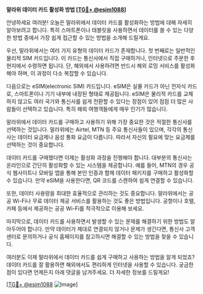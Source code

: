 **말라위 데이터 카드 활성화 방법 [[TG💪+ @esim1088](https://t.me/s/esim1088)]**

안녕하세요 여러분! 오늘은 말라위에서 데이터 카드를 활성화하는 방법에 대해 자세히 알아보려고 합니다. 특히 스마트폰이나 태블릿을 사용하면서 데이터를 쓸 수 있는 다양한 방법 중에서 가장 쉽게 접근할 수 있는 방법을 소개해 드릴게요.

우선, 말라위에서는 여러 가지 유형의 데이터 카드가 존재합니다. 첫 번째로는 일반적인 물리적 SIM 카드입니다. 이 카드는 통신사에서 직접 구매하거나, 인터넷으로 주문한 후 현지에서 수령하면 됩니다. 단, 해외에서 사용하려면 반드시 해외 로밍 서비스를 활성화해야 하며, 이 과정이 다소 복잡할 수 있습니다.

다음으로는 eSIM(electronic SIM) 카드입니다. eSIM은 실물 카드가 아닌 전자식 카드로, 스마트폰이나 기기 내부에 내장된 형태로 제공됩니다. eSIM은 물리적 카드를 교체하지 않고도 여러 국가와 통신사를 쉽게 전환할 수 있다는 장점이 있어 점점 더 많은 사람들이 선택하고 있습니다. 특히 해외 여행객들에게 매우 인기가 많습니다.

말라위에서 데이터 카드를 구매하고 사용하기 위해 가장 중요한 것은 적절한 통신사를 선택하는 것입니다. 말라위에는 Airtel, MTN 등 주요 통신사들이 있으며, 각각의 통신사는 데이터 요금제나 음성 통화 요금이 다릅니다. 따라서 자신의 필요에 맞는 요금제를 선택하는 것이 중요합니다.

데이터 카드를 구매했다면 이제는 활성화 과정을 진행해야 합니다. 대부분의 통신사는 온라인으로 간단히 활성화할 수 있는 시스템을 제공합니다. 예를 들어, MTN의 경우 공식 웹사이트나 모바일 앱을 통해 본인 인증과 함께 데이터 패키지를 구매하고 활성화할 수 있습니다. 만약 eSIM을 사용한다면, QR 코드를 스캔하여 쉽게 연결할 수 있습니다.

또한, 데이터 사용량을 최대한 효율적으로 관리하는 것도 중요합니다. 말라위에서는 공공 Wi-Fi나 무료 데이터 제공 서비스를 활용하는 것도 좋은 방법입니다. 공항이나 호텔, 카페 등에서 제공하는 공공 Wi-Fi를 적극적으로 이용해 보세요.

마지막으로, 데이터 카드를 사용하면서 발생할 수 있는 문제를 해결하기 위한 방법도 알아두어야 합니다. 만약 데이터가 제대로 연결되지 않거나 문제가 생긴다면, 통신사 고객센터로 문의하거나 공식 홈페이지를 참고하시면 해결할 수 있는 방법을 찾을 수 있습니다.

여러분도 이제 말라위에서 데이터 카드를 쉽게 구매하고 사용하는 방법을 알게 되었죠? 데이터 카드를 잘 활용하면 해외에서도 편리하게 인터넷을 사용할 수 있습니다. 궁금한 점이 있다면 언제든지 아래 댓글을 남겨주세요. 더 자세한 정보를 드릴게요!

[[TG💪+ @esim1088](https://t.me/s/esim1088) ![Image](https://i.postimg.cc/Y0z9fWf4/image.png)]